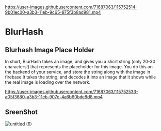 
https://user-images.githubusercontent.com/71687063/115752514-9b01ec00-a3b3-11eb-9c65-975f3b8ad981.mp4

# BlurHash

## Blurhash Image Place Holder

In short, BlurHash takes an image, and gives you a short string (only 20-30 characters!) that represents the placeholder for this image. You do this on the backend of your service, and store the string along with the image in firebase.It takes the string, and decodes it into an image that it shows while the real image is loading over the network.






https://user-images.githubusercontent.com/71687063/115752533-a05f3680-a3b3-11eb-907d-4a6b60bde8d8.mp4


## SreenShot

![untitled (6)](https://user-images.githubusercontent.com/71687063/115752381-77d73c80-a3b3-11eb-91c2-17b08a4abcfb.jpg)
